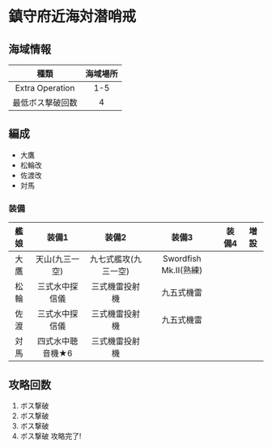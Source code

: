 # 鎮守府近海対潜哨戒

## 海域情報

| 種類 | 海域場所|
|:-:| :-:|
|Extra Operation| 1-5 |
|最低ボス撃破回数| 4 |

## 編成

- 大鷹
- 松輪改
- 佐渡改
- 対馬

### 装備

| 艦娘 | 装備1                   | 装備2                | 装備3                 | 装備4 | 増設 |
| :-:  | :---------------------: | :----------------:   | :---------:           | :-:   | :-:  |
| 大鷹 | 天山(九三一空)          | 九七式艦攻(九三一空) | Swordfish Mk.II(熟練) |       |      |
| 松輪 | 三式水中探信儀          | 三式機雷投射機       | 九五式機雷            |       |      |
| 佐渡 | 三式水中探信儀          | 三式機雷投射機       | 九五式機雷            |       |      |
| 対馬 | 四式水中聴音機★6        | 三式機雷投射機       |                       |       |      |

## 攻略回数
1. ボス撃破
1. ボス撃破
1. ボス撃破
1. ボス撃破 攻略完了!
